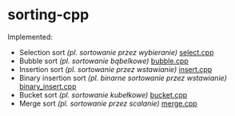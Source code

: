 # sorting-cpp

Implemented:
* Selection sort *(pl. sortowanie przez wybieranie)* [select.cpp](https://github.com/mp59/sorting-cpp/blob/master/select.cpp)
* Bubble sort *(pl. sortowanie bąbelkowe)* [bubble.cpp](https://github.com/mp59/sorting-cpp/blob/master/bubble.cpp)
* Insertion sort *(pl. sortowanie przez wstawianie)* [insert.cpp](https://github.com/mp59/sorting-cpp/blob/master/insert.cpp)
* Binary insertion sort *(pl. binarne sortowanie przez wstawianie)* [binary_insert.cpp](https://github.com/mp59/sorting-cpp/blob/master/binary_insert.cpp)
* Bucket sort *(pl. sortowanie kubełkowe)* [bucket.cpp](https://github.com/mp59/sorting-cpp/blob/master/bucket.cpp)
* Merge sort *(pl. sortowanie przez scalanie)* [merge.cpp](https://github.com/mp59/sorting-cpp/blob/master/merge.cpp)
